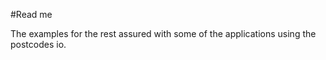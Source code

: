 #Read me 

The examples for the rest assured 
with some of the applications using the postcodes io. 